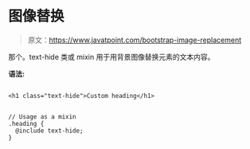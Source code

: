 # 图像替换

> 原文：<https://www.javatpoint.com/bootstrap-image-replacement>

那个。text-hide 类或 mixin 用于用背景图像替换元素的文本内容。

**语法:**

```

<h1 class="text-hide">Custom heading</h1>

```

```

// Usage as a mixin
.heading {
  @include text-hide;
}

```